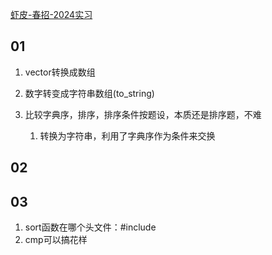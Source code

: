 [虾皮-春招-2024实习](https://mp.weixin.qq.com/s?__biz=MzkyNTQ3NDAzNw==&mid=2247488835&idx=1&sn=4e0fcd4bea89017219bc6d218e516a2d&chksm=c1c758d9f6b0d1cf5b38baeaa53b9cda7f9b0226b87426a09aaf9ecb6c93e6c8828d3a4ed689&mpshare=1&scene=1&srcid=0502IWCTaYF1zShRXAhIzPGr&sharer_shareinfo=40ef810dd292e64be88517e9f00f95ed&sharer_shareinfo_first=c31a1a85081830238b652dfe9235d9b2#rd)
## 01
1. vector转换成数组 [](https://blog.csdn.net/renshy5/article/details/126939302)

2. 数字转变成字符串数组(to_string) []()

3. 比较字典序，排序，排序条件按题设，本质还是排序题，不难
   1. 转换为字符串，利用了字典序作为条件来交换

## 02

## 03
1. sort函数在哪个头文件：#include<algorithm>
2. cmp可以搞花样
